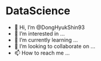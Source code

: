 # DataScience

- 👋 Hi, I’m @DongHyukShin93
- 👀 I’m interested in ...
- 🌱 I’m currently learning ...
- 💞️ I’m looking to collaborate on ...
- 📫 How to reach me ...
